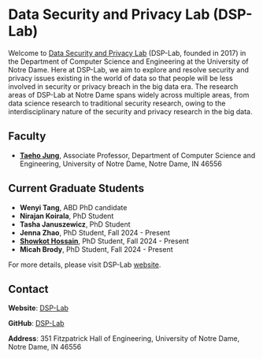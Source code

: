 # Data Security and Privacy Lab (DSP-Lab)

Welcome to [Data Security and Privacy Lab](https://sites.nd.edu/taeho-jung/dsp-lab/) (DSP-Lab, founded in 2017) in the Department of Computer Science and Engineering at the University of Notre Dame. Here at DSP-Lab, we aim to explore and resolve security and privacy issues existing in the world of data so that people will be less involved in security or privacy breach in the big data era. The research areas of DSP-Lab at Notre Dame spans widely across multiple areas, from data science research to traditional security research, owing to the interdisciplinary nature of the security and privacy research in the big data.

## Faculty

- [**Taeho Jung**](https://sites.nd.edu/taeho-jung), Associate Professor, Department of Computer Science and Engineering, University of Notre Dame, Notre Dame, IN 46556

## Current Graduate Students

- **Wenyi Tang**, ABD PhD candidate
- **Nirajan Koirala**, PhD Student
- **Tasha Januszewicz**, PhD Student
- **Jenna Zhao**, PhD Student, Fall 2024 - Present
- **[Showkot Hossain](https://github.com/showkoth)**, PhD Student, Fall 2024 - Present
- **Micah Brody**, PhD Student, Fall 2024 - Present

For more details, please visit DSP-Lab [website](https://sites.nd.edu/taeho-jung/dsp-lab/).

## Contact

**Website**: [DSP-Lab](https://sites.nd.edu/taeho-jung/dsp-lab/)

**GitHub**: [DSP-Lab](https://github.com/nd-dsp-lab)

**Address**: 351 Fitzpatrick Hall of Engineering, University of Notre Dame, Notre Dame, IN 46556
